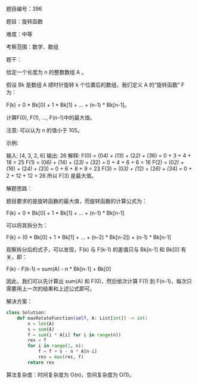题目编号：396

题目：旋转函数

难度：中等

考察范围：数学、数组

题干：

给定一个长度为 n 的整数数组 A 。

假设 Bk 是数组 A 顺时针旋转 k 个位置后的数组，我们定义 A 的“旋转函数” F 为：

F(k) = 0 * Bk[0] + 1 * Bk[1] + ... + (n-1) * Bk[n-1]。

计算F(0), F(1), ..., F(n-1)中的最大值。

注意:
可以认为 n 的值小于 105。

示例:

输入: [4, 3, 2, 6]
输出: 26
解释:
F(0) = (0*4) + (1*3) + (2*2) + (3*6) = 0 + 3 + 4 + 18 = 25
F(1) = (0*6) + (1*4) + (2*3) + (3*2) = 0 + 4 + 6 + 6 = 16
F(2) = (0*2) + (1*6) + (2*4) + (3*3) = 0 + 6 + 8 + 9 = 23
F(3) = (0*3) + (1*2) + (2*6) + (3*4) = 0 + 2 + 12 + 12 = 26
所以 F(3) 是最大值。

解题思路：

题目要求的是旋转函数的最大值，而旋转函数的计算公式为：

F(k) = 0 * Bk[0] + 1 * Bk[1] + ... + (n-1) * Bk[n-1]

可以将其拆分为：

F(k) = (0 * Bk[0] + 1 * Bk[1] + ... + (n-2) * Bk[n-2]) + (n-1) * Bk[n-1]

观察拆分后的式子，可以发现，F(k) 与 F(k-1) 的差值只与 Bk[n-1] 和 Bk[0] 有关，即：

F(k) - F(k-1) = sum(A) - n * Bk[n-1] + Bk[0]

因此，我们可以先计算出 sum(A) 和 F(0)，然后依次计算 F(1) 到 F(n-1)，每次只需要用上一次的结果和上述公式即可。

解决方案：

```python
class Solution:
    def maxRotateFunction(self, A: List[int]) -> int:
        n = len(A)
        s = sum(A)
        f = sum(i * A[i] for i in range(n))
        res = f
        for i in range(1, n):
            f = f + s - n * A[n-i]
            res = max(res, f)
        return res
```

算法复杂度：时间复杂度为 O(n)，空间复杂度为 O(1)。